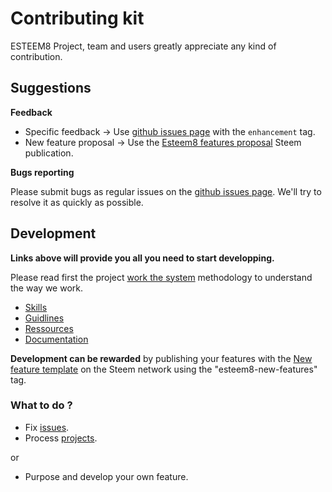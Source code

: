 # Contributing kit

ESTEEM8 Project, team and users greatly appreciate any kind of contribution.

## Suggestions

**Feedback**

* Specific feedback -> Use [github issues page](https://github.com/esteem8app/esteem8app.github.io/issues) with the `enhancement` tag.
* New feature proposal -> Use the [Esteem8 features proposal](https://steemit.com/steem/@esteem8/esteem8-community-proposals) Steem publication.

**Bugs reporting**

Please submit bugs as regular issues on the [github issues page](https://github.com/esteem8app/esteem8app.github.io/issues). We'll try to resolve it as quickly as possible.

## Development

**Links above will provide you all you need to start developping.**

Please read first the project [work the system](https://github.com/esteem8app/esteem8app.github.io/blob/master/docs/Strategic-objective.md) methodology to understand the way we work.

* [Skills](https://github.com/esteem8app/esteem8app.github.io/blob/master/docs/contributing-kit/skills.md)
* [Guidlines](https://github.com/esteem8app/esteem8app.github.io/blob/master/docs/contributing-kit/guidlines.md)
* [Ressources](https://github.com/esteem8app/esteem8app.github.io/blob/master/docs/contributing-kit/ressources.md)
* [Documentation](https://github.com/esteem8app/esteem8app.github.io/blob/master/docs/contributing-kit/documentation.md)

**Development can be rewarded** by publishing your features with the [New feature template](https://github.com/esteem8app/esteem8app.github.io/blob/master/docs/contributing-kit/publications-template/new-feature.md) on the Steem network using the "esteem8-new-features" tag.

### What to do ?

* Fix [issues](https://github.com/esteem8app/esteem8app.github.io/issues).
* Process [projects](https://github.com/esteem8app/esteem8app.github.io/tree/master/docs/todo/projects).

or

* Purpose and develop your own feature.
